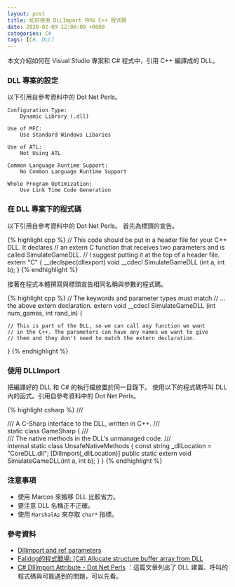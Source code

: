 ```yaml
---
layout: post
title: 如何使用 DLLImport 呼叫 C++ 程式碼
date: 2020-02-09 12:00:00 +0800
categories: C#
tags: [C#, DLL]
---
```


本文介紹如何在 Visual Studio 專案和 C# 程式中，引用 C++ 編譯成的 DLL。

### DLL 專案的設定

以下引用自參考資料中的 Dot Net Perls。

```
Configuration Type:
    Dynamic Library (.dll)

Use of MFC:
    Use Standard Windows Libaries

Use of ATL:
    Not Using ATL

Common Language Runtime Support:
    No Common Language Runtime Support

Whole Program Optimization:
    Use Link Time Code Generation
```

### 在 DLL 專案下的程式碼

以下引用自參考資料中的 Dot Net Perls。
首先為標頭的宣告。

{% highlight cpp %}
// This code should be put in a header file for your C++ DLL. It declares
// an extern C function that receives two parameters and is called SimulateGameDLL.
// I suggest putting it at the top of a header file.
extern "C" {
    __declspec(dllexport) void __cdecl SimulateGameDLL (int a, int b);
}
{% endhighlight %}

接著在程式本體撰寫與標頭宣告相同名稱與參數的程式碼。

{% highlight cpp %}
// The keywords and parameter types must match
// ... the above extern declaration.
extern void __cdecl SimulateGameDLL (int num_games, int rand_in) {

    // This is part of the DLL, so we can call any function we want
    // in the C++. The parameters can have any names we want to give
    // them and they don't need to match the extern declaration.
}
{% endhighlight %}

### 使用 DLLImport

把編譯好的 DLL 和 C# 的執行檔放置於同一目錄下。
使用以下的程式碼呼叫 DLL 內的函式。引用自參考資料中的 Dot Net Perls。

{% highlight csharp %}
/// <summary>
/// A C-Sharp interface to the DLL, written in C++.
/// </summary>
static class GameSharp
{
    /// <summary>
    /// The native methods in the DLL's unmanaged code.
    /// </summary>
    internal static class UnsafeNativeMethods
    {
        const string _dllLocation = "CoreDLL.dll";
        [DllImport(_dllLocation)]
        public static extern void SimulateGameDLL(int a, int b);
    }
}
{% endhighlight %}

### 注意事項

- 使用 Marcos 來搬移 DLL 比較省力。
- 要注意 DLL 名稱正不正確。
- 使用 `MarshalAs` 來存取 `char*` 指標。

### 參考資料

- [DllImport and ref parameters](https://social.msdn.microsoft.com/Forums/vstudio/en-US/9b1c472b-7b0c-4ccc-a4fd-d64e23a82072/dllimport-and-ref-parameters?forum=csharpgeneral) 
- [Falldog的程式戰場: [C#] Allocate structure buffer array from DLL](http://falldog7.blogspot.com/2015/01/c-sharp-allocate-structure-buffer-array-dll.html)
- [C# DllImport Attribute - Dot Net Perls](https://www.dotnetperls.com/dllimport) ：這篇文章列出了 DLL 建置、呼叫的程式碼與可能遇到的問題，可以先看。